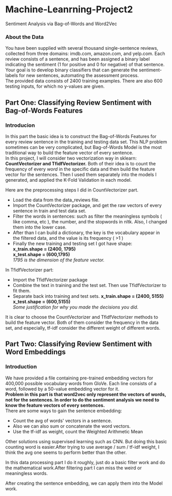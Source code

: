 # Machine-Leanrning-Project2
Sentiment Analysis via Bag-of-Words and Word2Vec

### About the Data 
You have been supplied with several thousand single-sentence reviews, collected from three domains: imdb.com, amazon.com, and yelp.com. Each review consists of a sentence, and has been assigned a binary label indicating the sentiment (1 for positive and 0 for negative) of that sentence. Your goal is to develop binary classifiers that can generate the sentiment-labels for new sentences, automating the assessment process.<br>
The provided data consists of 2400 training examples. There are also 600 testing inputs, for which no y-values are given.

## Part One: Classifying Review Sentiment with Bag-of-Words Features
### Introducion
In this part the basic idea is to construct the Bag-of-Words Features for every review sentence in the training and testing data set. 
This NLP problem sometimes can be very complicated, but Bag-of-Words Model is the most traditional way to build the feature vector of every sentence.<br>
In this project, I will consider two vectorization way in sklearn: __CountVectorizer and TfidfVectorizer.__ Both of their idea is to count the frequency of every *word* in the specific data and then build the feature vector for the sentences. Then I used them separately into the models I generated, and applied the K-Fold Validation in each model.

Here are the preprocessing steps I did in CountVectorizer part.<br>
- Load the data from the data_reviews file. 
- Import the CountVectorizer package, and get the raw vectors of every sentence in train and test data set.
- Filter the words in sentences: such as filter the meaningless symbols ( like comma, etc ), the number, and the stopwords in nltk. Also, I changed them into the lower case.
- After than I can build a dictionary, the key is the vocabulary appear in the filtered data, and the value is its frequency ( >1 )
- Finally the new training and testing set I got have shape:<br>
**x_train.shape = (2400, 1795)**<br>
**x_test.shape = (600,1795)**<br>
_1795 is the dimension of the feature vector._
	
In TfidfVectorizer part:
- Import the TfidfVectorizer package
- Combine the text in training and the test set. Then use TfidfVectorizer to  fit them.
- Separate back into training and test sets. 
**x_train.shape = (2400, 5155)**<br>
**x_test.shape = (600,5155)**<br>
_Some justification for why you made the decisions you did._

It is clear to choose the CountVectorizer and TfidfVectorizer methods to build the feature vector. Both of them consider the frequency in the data set, and especially, tf-idf consider the different weight of different words.




## Part Two: Classifying Review Sentiment with Word Embeddings
### Introduction
We have provided a file containing pre-trained embedding vectors for 400,000 possible vocabulary words from GloVe. Each line consists of a word, followed by a 50-value embedding vector for it. <br>
**Problem in this part is that word2vec only represent the vectors of words, not for the sentences. In order to do the sentiment analysis we need to know the feature vectors of every sentences.**<br>
There are some ways to gain the sentence embedding:<br>
- Count the avg of words' vectors in a sentence.
- Also we can also sum or concatenate the word vectors.
- Use the tf-idf as weight, count the Weighted Arithmetic Mean

Other solutions using supervised learning such as CNN. But doing this basic counting word is easier.After trying to use average / sum / tf-idf weight, I think the avg one seems to perform better than the other.

In this data processing part I do it roughly, just do a basic filter work and do the mathematical work.After filtering part I can miss the weird or meaningless words.

After creating the sentence embedding, we can apply them into the Model work. 


